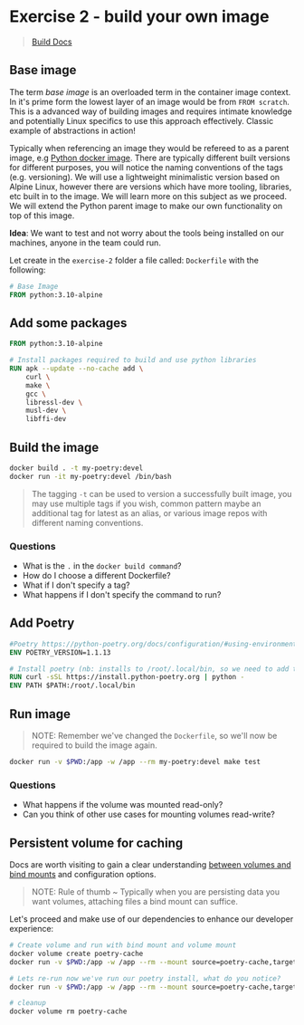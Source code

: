 # Exercise 2 - build your own image

> [Build Docs](https://docs.docker.com/engine/reference/builder/)

## Base image

The term _base image_ is an overloaded term in the container image context. In it's prime form the lowest layer of an image would be from `FROM scratch`. This is a advanced way of building images and requires intimate knowledge and potentially Linux specifics to use this approach effectively. Classic example of abstractions in action!

Typically when referencing an image they would be refereed to as a parent image, e.g [Python docker image](https://hub.docker.com/_/python). There are typically different built versions for different purposes, you will notice the naming conventions of the tags (e.g. versioning). We will use a lightweight minimalistic version based on Alpine Linux, however there are versions which have more tooling, libraries, etc built in to the image. We will learn more on this subject as we proceed. We will extend the Python parent image to make our own functionality on top of this image.

**Idea**: We want to test and not worry about the tools being installed on our machines, anyone in the team could run.

Let create in the `exercise-2` folder a file called: `Dockerfile` with the following:

```dockerfile
# Base Image
FROM python:3.10-alpine
```

## Add some packages

```dockerfile
FROM python:3.10-alpine

# Install packages required to build and use python libraries
RUN apk --update --no-cache add \
    curl \
    make \
    gcc \
    libressl-dev \
    musl-dev \
    libffi-dev
```

## Build the image

```sh
docker build . -t my-poetry:devel
docker run -it my-poetry:devel /bin/bash
```

> The tagging `-t` can be used to version a successfully built image, you may use multiple tags if you wish, common pattern maybe an additional tag for latest as an alias, or various image repos with different naming conventions.

### Questions

- What is the `.` in the `docker build command`?
- How do I choose a different Dockerfile?
- What if I don't specify a tag?
- What happens if I don't specify the command to run?

## Add Poetry

```dockerfile
#Poetry https://python-poetry.org/docs/configuration/#using-environment-variables
ENV POETRY_VERSION=1.1.13

# Install poetry (nb: installs to /root/.local/bin, so we need to add that to the path)
RUN curl -sSL https://install.python-poetry.org | python -
ENV PATH $PATH:/root/.local/bin
```

## Run image

> NOTE: Remember we've changed the `Dockerfile`, so we'll now be required to build the image again.

```sh
docker run -v $PWD:/app -w /app --rm my-poetry:devel make test
```

### Questions

- What happens if the volume was mounted read-only?
- Can you think of other use cases for mounting volumes read-write?

## Persistent volume for caching

Docs are worth visiting to gain a clear understanding [between volumes and bind mounts](https://docs.docker.com/storage/volumes/#choose-the--v-or---mount-flag) and configuration options.

> NOTE: Rule of thumb ~ Typically when you are persisting data you want volumes, attaching files a bind mount can suffice.

Let's proceed and make use of our dependencies to enhance our developer experience:

```sh
# Create volume and run with bind mount and volume mount
docker volume create poetry-cache
docker run -v $PWD:/app -w /app --rm --mount source=poetry-cache,target=/root/.cache/pypoetry/virtualenvs my-poetry:devel make test

# Lets re-run now we've run our poetry install, what do you notice?
docker run -v $PWD:/app -w /app --rm --mount source=poetry-cache,target=/root/.cache/pypoetry/virtualenvs my-poetry:devel make test

# cleanup
docker volume rm poetry-cache
```
